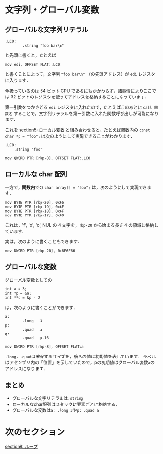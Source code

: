 # 文字列・グローバル変数

## グローバルな文字列リテラル

```
.LC0:
        .string "foo bar\n"
```

と先頭に書くと，たとえば

```
mov edi, OFFSET FLAT:.LC0
```

と書くことによって，文字列 `"foo bar\n"` （の先頭アドレス）が `edi` レジスタに入ります．

今扱っているのは 64 ビット CPU であるにもかかわらず，諸事情によりここでは 32 ビットのレジスタを使ってアドレスを格納することになっています．

<!-- 
「諸事情」が書いてある PDF: https://inst.eecs.berkeley.edu/~cs164/fa12/ia32-refs/ia32-chapter-four.pdf

The somewhat mysterious OFFSET FLAT: incantation tells the
assembler to figure out the (4-byte) address where the variable x will end up when the
program is loaded. Even the assembler does not have all the information to figure this out,
since a program may be in several pieces and the assembler does not know where each
piece will go. It is up to the loader to figure this out, so in fact all the assembler does with
the OFFSET FLAT: reference is to make a note in the object file and it is the loader that
will finally fill in the right value in the generated instruction. This is one of the respects in
which object code (which ends up in a .o file after assembly) is not pure machine code.
-->

第一引数をつかさどる `edi` レジスタに入れたので，たとえばこのあとに `call 関数名` することで，文字列リテラルを第一引数に入れた関数呼び出しが可能になります．

これを [section5: ローカル変数](/sections/section5_LocalVariable.md) と組み合わせると，たとえば関数内の `const char *p = "foo";` は次のようにして実現できることがわかります．

```
.LC0:
    .string "foo"

mov QWORD PTR [rbp-8], OFFSET FLAT:.LC0
```


## ローカルな char 配列

一方で，**関数内**での `char array[] = "foo";` は，次のようにして実現できます．

```
mov BYTE PTR [rbp-20], 0x66
mov BYTE PTR [rbp-19], 0x6F
mov BYTE PTR [rbp-18], 0x6F
mov BYTE PTR [rbp-17], 0x00
```

これは，'f', 'o', 'o', NUL の 4 文字を，`rbp-20` から始まる長さ 4 の領域に格納しています．

実は，次のように書くこともできます．

```
mov DWORD PTR [rbp-20], 0x6F6F66
```

## グローバルな変数

グローバル変数としての

```
int a = 3;
int *p = &a;
int **q = &p - 2;
```

は，次のように書くことができます．

```
a:
        .long   3
p:
        .quad   a
q:
        .quad   p-16

mov DWORD PTR [rbp-8], OFFSET FLAT:a
```

`.long`，`.quad`は確保するサイズを，後ろの値は初期値を表しています．
ラベルはアセンブリ内の「位置」を示していたので，pの初期値はグローバル変数`a`の
アドレスになります．

## まとめ
- グローバルな文字リテラルは`.string`
- ローカルなchar配列はスタックに要素ごとに格納する．
- グローバルな変数は`a: .long 3`や`p: .quad a`


# 次のセクション
[section8: ループ](/sections/section8_Loop.md)
